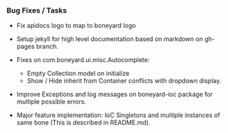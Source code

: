 ### Bug Fixes / Tasks

* Fix apidocs logo to map to boneyard logo
* Setup jekyll for high level documentation based on markdown on gh-pages branch.
* Fixes on com.boneyard.ui.misc.Autocomplete:
	* Empty Collection model on initialize
	* Show / Hide inherit from Container conflicts with dropdown display.

* Improve Exceptions and log messages on boneyard-ioc package for multiple possible errors.
* Major feature implementation: IoC Singletons and multiple instances of same bone (This is described in README.md).
